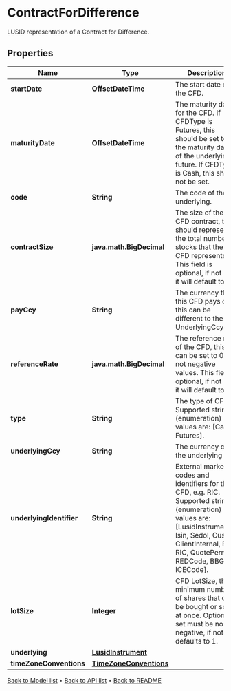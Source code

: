 

# ContractForDifference

LUSID representation of a Contract for Difference.

## Properties

| Name | Type | Description | Notes |
|------------ | ------------- | ------------- | -------------|
|**startDate** | **OffsetDateTime** | The start date of the CFD. |  |
|**maturityDate** | **OffsetDateTime** | The maturity date for the CFD. If CFDType is Futures, this should be set to be the maturity date of the underlying future. If CFDType is Cash, this should not be set. |  [optional] |
|**code** | **String** | The code of the underlying. |  [optional] |
|**contractSize** | **java.math.BigDecimal** | The size of the CFD contract, this should represent the total number of stocks that the CFD represents.  This field is optional, if not set it will default to 1. |  [optional] |
|**payCcy** | **String** | The currency that this CFD pays out, this can be different to the UnderlyingCcy. |  |
|**referenceRate** | **java.math.BigDecimal** | The reference rate of the CFD, this can be set to 0 but not negative values. This field is optional, if not set it will default to 0. |  [optional] |
|**type** | **String** | The type of CFD.  Supported string (enumeration) values are: [Cash, Futures]. |  |
|**underlyingCcy** | **String** | The currency of the underlying |  [optional] |
|**underlyingIdentifier** | **String** | External market codes and identifiers for the CFD, e.g. RIC.  Supported string (enumeration) values are: [LusidInstrumentId, Isin, Sedol, Cusip, ClientInternal, Figi, RIC, QuotePermId, REDCode, BBGId, ICECode]. |  [optional] |
|**lotSize** | **Integer** | CFD LotSize, the minimum number of shares that can be bought or sold at once. Optional, if set must be non-negative, if not set defaults to 1. |  [optional] |
|**underlying** | [**LusidInstrument**](LusidInstrument.md) |  |  [optional] |
|**timeZoneConventions** | [**TimeZoneConventions**](TimeZoneConventions.md) |  |  [optional] |



[Back to Model list](../README.md#documentation-for-models) &#8226; [Back to API list](../README.md#documentation-for-api-endpoints) &#8226; [Back to README](../README.md)


